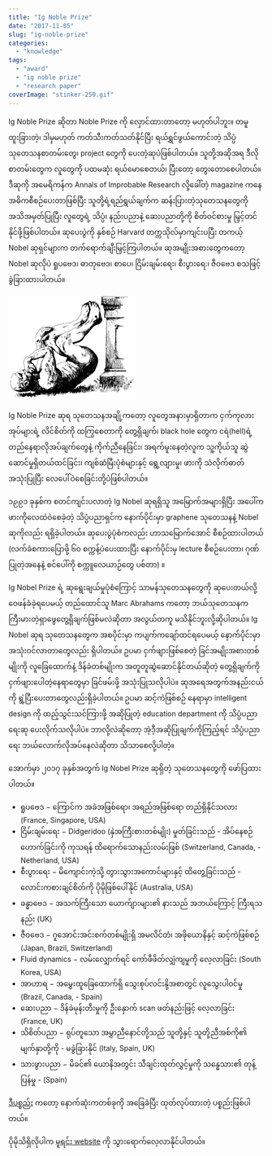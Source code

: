```yaml
---
title: "Ig Noble Prize"
date: "2017-11-05"
slug: "ig-noble-prize"
categories:
  - "knowledge"
tags:
  - "award"
  - "ig noble prize"
  - "research paper"
coverImage: "stinker-250.gif"
---
```


Ig Noble Prize ဆိုတာ Noble Prize ကို လှောင်ထားတာတော့ မဟုတ်ပါဘူး။ တမူထူးခြားတဲ့၊ ဒါမှမဟုတ် ကတ်သီးကတ်သတ်နိုင်ပြီး ရယ်ရွှင်ဖွယ်ကောင်းတဲ့ သိပ္ပံသုတေသနစာတမ်းတွေ၊ project တွေကို ပေးတဲ့ဆုပဲဖြစ်ပါတယ်။ သူတို့အဆိုအရ ဒီလိုစာတမ်းတွေက လူတွေကို ပထမဆုံး ရယ်မောစေတယ်၊ ပြီးတော့ တွေးတောစေပါတယ်။ ဒီဆုကို အမေရိကန်က Annals of Improbable Research လို့ခေါ်တဲ့ magazine ကနေ အဓိကစီစဉ်ပေးတာဖြစ်ပြီး သူတို့ရဲ့ရည်ရွယ်ချက်က ဆန်းပြားတဲ့သုတေသနတွေကို အသိအမှတ်ပြုပြီး လူတွေရဲ့ သိပ္ပံ၊ နည်းပညာနဲ့ ဆေးပညာတို့ကို စိတ်ဝင်စားမှု မြှင့်တင်နိုင်ဖို့ဖြစ်ပါတယ်။ ဆုပေးပွဲကို နှစ်စဉ် Harvard တက္ကသိုလ်မှာကျင်းပပြီး တကယ့် Nobel ဆုရှင်များက တက်ရောက်ချီးမြှင့်ကြပါတယ်။ ဆုအမျိုးအစားတွေကတော့ Nobel ဆုလိုပဲ ရူပဗေဒ၊ ဓာတုဗေဒ၊ စာပေ၊ ငြိမ်းချမ်းရေး၊ စီးပွားရေ:၊ ဇီဝဗေဒ စသဖြင့် ခွဲခြားထားပါတယ်။

![Stinker, the logo of Ig Noble Prize](images/stinker-250.gif)

Ig Noble Prize ဆုရ သုတေသနအချို့ကတော့ လူတွေအနားမှာရှိတာက ငှက်ကုလားအုပ်များရဲ့ လိင်စိတ်ကို ထကြွစေတာကို တွေ့ရှိချက်၊ black hole တွေက ငရဲ(hell)ရဲ့ တည်နေရာလိုအပ်ချက်တွေနဲ့ ကိုက်ညီနေခြင်း၊ အရက်မူးနေတဲ့လူက သူ့ကိုယ်သူ ဆွဲဆောင်မှုရှိတယ်ထင်ခြင်း၊ ကျစ်ဆံမြီးပုံစံများနှင့် ရွေ့လျားမှု၊ ဖားကို သံလိုက်ဓာတ်အသုံးပြုပြီး လေပေါ်ဝဲစေခြင်းတို့ပဲဖြစ်ပါတယ်။

၁၉၉၁ ခုနှစ်က စတင်ကျင်းပလာတဲ့ Ig Nobel ဆုရရှိသူ အမြောက်အများရှိပြီး အပေါ်က ဖားကိုလေထဲဝဲစေခဲ့တဲ့ သိပ္ပံပညာရှင်က နောက်ပိုင်းမှာ graphene သုတေသနနဲ့ Nobel ဆုကိုလည်း ရရှိခဲ့ပါတယ်။ ဆုပေးပွဲပုံစံကလည်း ဟာသမြောက်အောင် စီစဉ်ထားပါတယ် (လက်ခံစကားပြောဖို့ ၆၀ စက္ကန့်ပဲပေးထားပြီး နောက်ပိုင်းမှ lecture စီစဉ်ပေးတာ၊ ဂုဏ်ပြုတဲ့အနေနဲ့ စင်ပေါ်ကို စက္ကူလေယာဉ်တွေ ပစ်တာ) ။

Ig Nobel Prize ရဲ့ ဆုရွေးချယ်မှုပုံစံကြောင့် သာမန်သုတေသနတွေကို ဆုပေးတယ်လို့ ဝေဖန်ခံခဲ့ရပေမယ့် တည်ထောင်သူ Marc Abrahams ကတော့ ဘယ်သုတေသနက ကြီးမားတဲ့ရှာဖွေတွေ့ရှိချက်ဖြစ်မလဲဆိုတာ အလွယ်တကူ မသိနိုင်ဘူးလို့ဆိုပါတယ်။ Ig Nobel ဆုရ သုတေသနတွေက အစပိုင်းမှာ ကပျက်ကချော်ထင်ရပေမယ့် နောက်ပိုင်းမှာ အသုံးဝင်လာတာတွေလည်း ရှိပါတယ်။ ဥပမာ ငှက်ဖျားဖြစ်စေတဲ့ ခြင်အမျိုးအစားတစ်မျိုးကို လူခြေထောက်နဲ့ ဒိန်ခဲတစ်မျိုးက အတူတူဆွဲဆောင်နိုင်တယ်ဆိုတဲ့ တွေ့ရှိချက်ကို ငှက်ဖျားပေါတဲ့နေရာတွေမှာ ခြင်ဖမ်းဖို့ အသုံးပြုသလိုပါပဲ။ ဆုအရေအတွက်အနည်းငယ်ကို ရွဲ့ပြီးပေးတာတွေလည်းရှိခဲ့ပါတယ်။ ဥပမာ ဆင့်ကဲဖြစ်စဉ် နေရာမှာ intelligent design ကို ထည့်သွင်းသင်ကြားဖို့ အဆိုပြုတဲ့ education department ကို သိပ္ပံပညာရေးဆု ပေးလိုက်သလိုပါပဲ။ ဘာလို့လဲဆိုတော့ အဲ့ဒီ့အဆိုပြုချက်ကိုကြည့်ရင် သိပ္ပံပညာရေး ဘယ်လောက်လိုအပ်နေလဲဆိုတာ သိသာစေလို့ပါတဲ့။

အောက်မှာ ၂၀၁၇ ခုနှစ်အတွက် Ig Nobel Prize ဆုရှိတဲ့ သုတေသနတွေကို ဖော်ပြထားပါတယ်။

- ရူပဗေဒ − ကြောင်က အခဲအဖြစ်ရော၊ အရည်အဖြစ်ရော တည်ရှိနိုင်သလား (France, Singapore, USA)
- ငြိမ်းချမ်းရေး − Didgeridoo (နှဲအကြီးစားတစ်မျိုး) မှုတ်ခြင်းသည် - အိပ်နေစဉ်ဟောက်ခြင်းကို ကုသရန် ထိရောက်သောနည်းလမ်းဖြစ် (Switzerland, Canada, - Netherland, USA)
- စီးပွားရေး − မိကျောင်းကဲ့သို့ တွားသွားအကောင်များနှင့် ထိတွေ့ခြင်းသည် - လောင်းကစားချင်စိတ်ကို ပိုမိုဖြစ်ပေါ်နိုင် (Australia, USA)
- ခန္ဓာဗေဒ − အသက်ကြီးသော ယောက်ျားများ၏ နားသည် အဘယ်ကြောင့် ကြီးရသနည်း (UK)
- ဇီဝဗေဒ − ဂူအောင်းအင်းစက်တစ်မျိုးရှိ အမလိင်တံ၊ အဖိုယောနိနှင့် ဆင့်ကဲဖြစ်စဉ် (Japan, Brazil, Switzerland)
- Fluid dynamics − လမ်းလျှောက်ရင် ကော်ဖီဖိတ်လျှံကျမှုကို လေ့လာခြင်း (South Korea, USA)
- အာဟာရ − အမွှေးထူခြေထောက်ရှိ သွေးစုပ်လင်းနို့အစာတွင် လူသွေးပါဝင်မှု (Brazil, Canada, - Spain)
- ဆေးပညာ − ဒိန်ခဲမုန်းတီးမှုကို ဦးနှောက် scan ဖတ်နည်းဖြင့် လေ့လာခြင်း (France, UK)
- သိစိတ်ပညာ − ရုပ်တူသော အမွှာညီနောင်တို့သည် သူတို့နှင့် သူတို့ညီအစ်ကို၏ မျက်နှာတို့ကို - မခွဲခြားနိုင် (Italy, Spain, UK)
- သားဖွားပညာ − မိခင်၏ ယောနိအတွင်း သီချင်းထုတ်လွှင့်မှုကို သန္ဓေသား၏ တုန့်ပြန်မှု - (Spain)

[ဒီပစ္စည်း](https://www.babypod.net/) ကတော့ နောက်ဆုံးကတစ်ခုကို အခြေခံပြီး ထုတ်လုပ်ထားတဲ့ ပစ္စည်းဖြစ်ပါတယ်။

ပိုမိုသိရှိလိုပါက [မူရင်း website](https://www.improbable.com/) ကို သွားရောက်လေ့လာနိုင်ပါတယ်။
